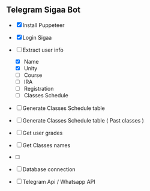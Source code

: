 ## Telegram Sigaa Bot
- [x] Install Puppeteer
- [x] Login Sigaa
- [ ] Extract user info 
    - [x] Name
    - [x] Unity
    - [ ] Course
    - [ ] IRA
    - [ ] Registration
    - [ ] Classes Schedule

- [ ] Generate Classes Schedule table
- [ ] Generate Classes Schedule table ( Past classes )
- [ ] Get user grades
- [ ] Get Classes names
- [ ]

- [ ] Database connection
- [ ] Telegram Api / Whatsapp API